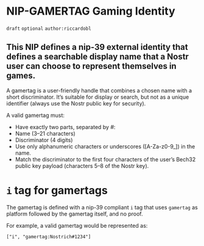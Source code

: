 NIP-GAMERTAG Gaming Identity
==============
`draft` `optional` `author:riccardobl`

This NIP defines a nip-39 external identity that defines a searchable display name that a Nostr user can choose to represent themselves in games.
---------------------------------

A gamertag is a user-friendly handle that combines a chosen name with a short discriminator. 
It’s suitable for display or search, but not as a unique identifier (always use the Nostr public key for security).

A valid gamertag must:

- Have exactly two parts, separated by #:
- Name (3–21 characters)
- Discriminator (4 digits)
- Use only alphanumeric characters or underscores ([A-Za-z0-9_]) in the name.
- Match the discriminator to the first four characters of the user’s Bech32 public key payload (characters 5–8 of the Nostr key).


# `i` tag for gamertags

The gamertag is defined with a nip-39 compliant `i` tag that uses `gamertag` as platform followed by the gamertag itself, and no proof.

For example, a valid gamertag would be represented as:

```
["i", "gamertag:Nostrich#1234"]
```


